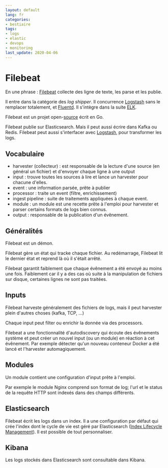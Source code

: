 ```yaml
---
layout: default
lang: fr
categories:
- bestiaire
tags:
- logs
- elastic
- devops
- monitoring
last_update: 2020-04-06
---
```


# Filebeat

En une phrase : [Filebeat][filebeat-official-website] collecte 
des ligne de texte, les parse et les publie.

Il entre dans la catégorie des _log shipper_. Il concurrence
[Logstash][logstash-official-website] sans le remplacer
totalement, et [Fluentd][fluentd-official-website].
Il s'intègre dans la suite [ELK][elk-official-website].

Filebeat est un projet open-[source][filebeat-github] écrit
en Go. 

Filebeat publie sur Elasticsearch. Mais il peut
aussi écrire dans Kafka ou Redis. Filebeat peut aussi 
s'interfacer avec [Logstash][logstash-official-website],
pour transformer les logs.

## Vocabulaire

- harvester (collecteur) : est responsable de la lecture d'une
  source (en général un fichier) et d'envoyer chaque ligne 
  à une output
- input : trouve toutes les sources à lire et lance un 
  harvester pour chacune d'elles. 
- event : une information parsée, prête à publier
- processor : traite un event (filtre, enrichissement)
- ingest pipeline : suite de traitements appliquées à chaque
  event.
- module : un module est une recette prête à l'emploi pour
  harvester et parser certains formats de logs bien connus.
- output : responsable de la publication d'un évênement.

## Généralités

Filebeat est un démon.

Filebeat gère un état qui tracke chaque fichier. Au 
redémarrage, Filebeat lit le dernier état et reprend
là où il s'était arrêté.

Filebeat garantit faiblement que chaque évênement a été envoyé
au moins une fois. Faiblement car il y a des cas où suite
à la manipulation de fichiers sur disque, certaines lignes
ne sont pas traitées.

## Inputs

Filebeat harveste généralement des fichiers de logs, mais
il peut harvester plein d'autres choses (kafka, TCP, ...)

Chaque input peut filter ou enrichir la donnée via des 
processors.

Filebeat a une fonctionnalité d'autodiscovery qui écoute
des évênements système et peut créer un nouvel input
(ou un module) en réaction à cet évênement. Par exemple
détecter qu'un nouveau conteneur Docker a été lancé et
l'harvester automagiquement.

## Modules

Un module contient une configuration d'input prête à l'emploi.

Par exemple le module Nginx comprend son format
de log; l'url et le status de la requête HTTP sont indexés dans
des champs différents.

## Elasticsearch

Filebeat écrit les logs dans un index. Il a une configuration
par défaut qui crée l'index dont le cycle de vie est 
géré par Elasticsearch ([Index Lifecycle Management][elasticsearch-ilm]).
Il est possible de tout personnaliser.


## Kibana 

Les logs stockés dans Elasticsearch sont consultable
dans Kibana. 

[fluentd-official-website]: https://www.fluentd.org/

[elk-official-website]: https://www.elastic.co/fr/what-is/elk-stack

[elasticsearch-ilm]: https://www.elastic.co/guide/en/elasticsearch/reference/current/getting-started-index-lifecycle-management.html

[logstash-official-website]: https://www.elastic.co/fr/logstash

[filebeat-official-website]:
https://github.com/elastic/beats/tree/master/filebeat

[filebeat-github]:
https://github.com/elastic/beats/tree/master/filebeat